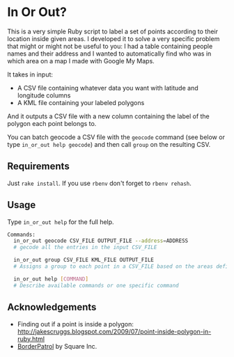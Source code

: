 In Or Out?
======

This is a very simple Ruby script to label a set of points according to their location inside given areas. I developed it to solve a very specific problem that might or might not be useful to you: I had a table containing people names and their address and I wanted to automatically find who was in which area on a map I made with Google My Maps.

It takes in input:

* A CSV file containing whatever data you want with latitude and longitude columns
* A KML file containing your labeled polygons

And it outputs a CSV file with a new column containing the label of the polygon each point belongs to.

You can batch geocode a CSV file with the `geocode` command (see below or type `in_or_out help geocode`) and then call `group` on the resulting CSV.

Requirements
----

Just `rake install`. If you use `rbenv` don't forget to `rbenv rehash`.

Usage
----

Type `in_or_out help` for the full help.

```bash
Commands:
  in_or_out geocode CSV_FILE OUTPUT_FILE --address=ADDRESS
  # gecode all the entries in the input CSV_FILE

  in_or_out group CSV_FILE KML_FILE OUTPUT_FILE
  # Assigns a group to each point in a CSV_FILE based on the areas defined as polygons in a KML_FILE

  in_or_out help [COMMAND]
  # Describe available commands or one specific command
```

Acknowledgements
----

* Finding out if a point is inside a polygon: http://jakescruggs.blogspot.com/2009/07/point-inside-polygon-in-ruby.html
* [BorderPatrol](https://github.com/square/border_patrol) by Square Inc.
